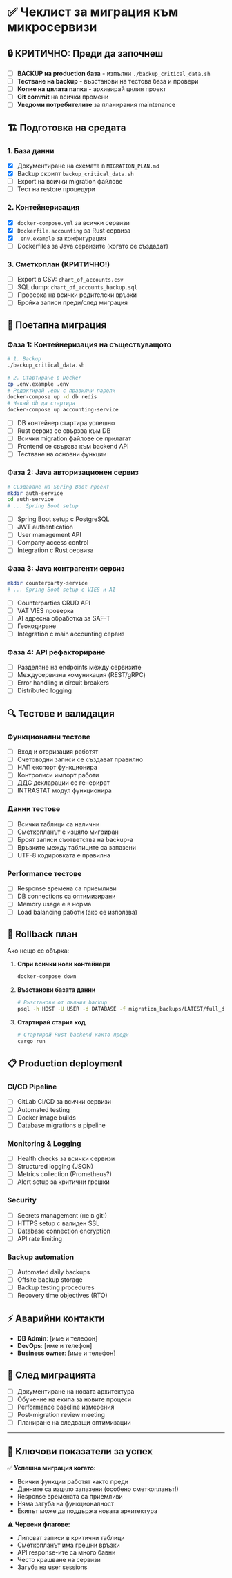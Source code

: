 # ✅ Чеклист за миграция към микросервизи

## 🔒 КРИТИЧНО: Преди да започнеш

- [ ] **BACKUP на production база** - изпълни `./backup_critical_data.sh`
- [ ] **Тестване на backup** - възстанови на тестова база и провери
- [ ] **Копие на цялата папка** - архивирай цялия проект
- [ ] **Git commit** на всички промени
- [ ] **Уведоми потребителите** за планирания maintenance

## 🏗️ Подготовка на средата

### 1. База данни
- [x] Документиране на схемата в `MIGRATION_PLAN.md`
- [x] Backup скрипт `backup_critical_data.sh` 
- [ ] Export на всички migration файлове
- [ ] Тест на restore процедури

### 2. Контейнеризация  
- [x] `docker-compose.yml` за всички сервизи
- [x] `Dockerfile.accounting` за Rust сервиза
- [x] `.env.example` за конфигурация
- [ ] Dockerfiles за Java сервизите (когато се създадат)

### 3. Сметкоплан (КРИТИЧНО!)
- [ ] Export в CSV: `chart_of_accounts.csv`
- [ ] SQL dump: `chart_of_accounts_backup.sql`  
- [ ] Проверка на всички родителски връзки
- [ ] Бройка записи преди/след миграция

## 🚀 Поетапна миграция

### Фаза 1: Контейнеризация на съществуващото
```bash
# 1. Backup
./backup_critical_data.sh

# 2. Стартиране в Docker
cp .env.example .env
# Редактирай .env с правилни пароли
docker-compose up -d db redis
# Чакай db да стартира
docker-compose up accounting-service
```

- [ ] DB контейнер стартира успешно
- [ ] Rust сервиз се свързва към DB
- [ ] Всички migration файлове се прилагат
- [ ] Frontend се свързва към backend API
- [ ] Тестване на основни функции

### Фаза 2: Java авторизационен сервиз
```bash
# Създаване на Spring Boot проект
mkdir auth-service
cd auth-service
# ... Spring Boot setup
```

- [ ] Spring Boot setup с PostgreSQL
- [ ] JWT authentication
- [ ] User management API
- [ ] Company access control
- [ ] Integration с Rust сервиза

### Фаза 3: Java контрагенти сервиз  
```bash
mkdir counterparty-service
# ... Spring Boot setup с VIES и AI
```

- [ ] Counterparties CRUD API
- [ ] VAT VIES проверка
- [ ] AI адресна обработка за SAF-T
- [ ] Геокодиране
- [ ] Integration с main accounting сервиз

### Фаза 4: API рефакториране
- [ ] Разделяне на endpoints между сервизите
- [ ] Междусервизна комуникация (REST/gRPC)
- [ ] Error handling и circuit breakers
- [ ] Distributed logging

## 🔍 Тестове и валидация

### Функционални тестове
- [ ] Вход и оторизация работят
- [ ] Счетоводни записи се създават правилно
- [ ] НАП експорт функционира
- [ ] Контролиси импорт работи
- [ ] ДДС декларации се генерират
- [ ] INTRASTAT модул функционира

### Данни тестове  
- [ ] Всички таблици са налични
- [ ] Сметкопланът е изцяло мигриран
- [ ] Броят записи съответства на backup-а
- [ ] Връзките между таблиците са запазени
- [ ] UTF-8 кодировката е правилна

### Performance тестове
- [ ] Response времена са приемливи  
- [ ] DB connections са оптимизирани
- [ ] Memory usage е в норма
- [ ] Load balancing работи (ако се използва)

## 🚨 Rollback план

Ако нещо се обърка:

1. **Спри всички нови контейнери**
   ```bash
   docker-compose down
   ```

2. **Възстанови базата данни**
   ```bash
   # Възстанови от пълния backup
   psql -h HOST -U USER -d DATABASE -f migration_backups/LATEST/full_database_backup.sql
   ```

3. **Стартирай стария код**
   ```bash
   # Стартирай Rust backend както преди
   cargo run
   ```

## 📋 Production deployment

### CI/CD Pipeline
- [ ] GitLab CI/CD за всички сервизи
- [ ] Automated testing
- [ ] Docker image builds
- [ ] Database migrations в pipeline

### Monitoring & Logging
- [ ] Health checks за всички сервизи
- [ ] Structured logging (JSON)
- [ ] Metrics collection (Prometheus?)
- [ ] Alert setup за критични грешки

### Security
- [ ] Secrets management (не в git!)
- [ ] HTTPS setup с валиден SSL
- [ ] Database connection encryption
- [ ] API rate limiting

### Backup automation
- [ ] Automated daily backups
- [ ] Offsite backup storage
- [ ] Backup testing procedures
- [ ] Recovery time objectives (RTO)

## ⚡ Аварийни контакти

- **DB Admin**: [име и телефон]  
- **DevOps**: [име и телефон]
- **Business owner**: [име и телефон]

## 📝 След миграцията

- [ ] Документиране на новата архитектура
- [ ] Обучение на екипа за новите процеси
- [ ] Performance baseline измерения
- [ ] Post-migration review meeting
- [ ] Планиране на следващи оптимизации

---

## 🎯 Ключови показатели за успех

✅ **Успешна миграция когато:**
- Всички функции работят както преди
- Данните са изцяло запазени (особено сметкопланът!)  
- Response времената са приемливи
- Няма загуба на функционалност
- Екипът може да поддържа новата архитектура

⚠️ **Червени флагове:**
- Липсват записи в критични таблици
- Сметкопланът има грешни връзки
- API response-ите са много бавни
- Често крашване на сервизи  
- Загуба на user sessions